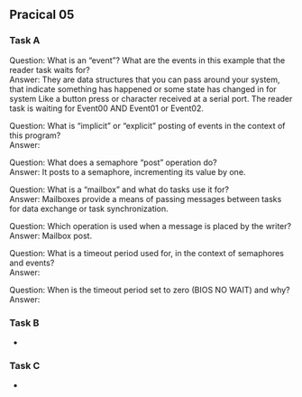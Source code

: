 ## Pracical 05

### Task A
Question: What is an “event”? What are the events in this example that the reader 
task waits
for?  
Answer: They are data structures that you can pass around your system, that indicate something has happened or some state has changed in for system Like a button press or character received at a serial port. The reader task is waiting for Event00 AND Event01 or Event02.  


Question: What is “implicit” or “explicit” posting of events in the context of this 
program?  
Answer: 


Question: What does a semaphore “post” operation do?  
Answer: It posts to a semaphore, incrementing its value by one.  


Question: What is a “mailbox” and what do tasks use it for?  
Answer: Mailboxes provide a means of passing messages between tasks for data exchange or task synchronization.  


Question: Which operation is used when a message is placed by the writer?  
Answer: Mailbox post.  


Question: What is a timeout period used for, in the context of semaphores and 
events?  
Answer:


Question: When is the timeout period set to zero (BIOS NO WAIT) and why?  
Answer:

### Task B
- 

### Task C
- 
